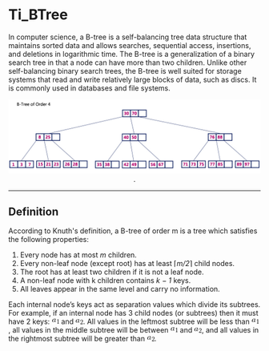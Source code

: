 # Ti_BTree



In computer science, a B-tree is a self-balancing tree data structure that maintains sorted data and allows searches, sequential access, insertions, and deletions in logarithmic time. The B-tree is a generalization of a binary search tree in that a node can have more than two children. Unlike other self-balancing binary search trees, the B-tree is well suited for storage systems that read and write relatively large blocks of data, such as discs. It is commonly used in databases and file systems.

<p align="center">
  <img src="img/B-Tree Example.jpg">.
</p>

---

## Definition

According to Knuth's definition, a B-tree of order m is a tree which satisfies the following properties:

1. Every node has at most <i>m</i> children.
2. Every non-leaf node (except root) has at least ⌈<i>m/2</i>⌉ child nodes.
3. The root has at least two children if it is not a leaf node.
4. A non-leaf node with k children contains <i>k − 1</i> keys.
5. All leaves appear in the same level and carry no information.

Each internal node’s keys act as separation values which divide its subtrees. For example, if an internal node has 3 child nodes (or subtrees) then it must have 2 keys: ![a_1](img/formulas/a_1.gif) and ![a_2](img/formulas/a_2.gif). All values in the leftmost subtree will be less than ![a_1](img/formulas/a_1.gif), all values in the middle subtree will be between ![a_1](img/formulas/a_1.gif) and ![a_2](img/formulas/a_2.gif), and all values in the rightmost subtree will be greater than ![a_2](img/formulas/a_2.gif).